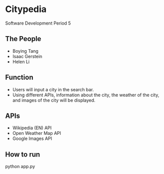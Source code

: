 # Citypedia
Software Development Period 5

## The People
- Boying Tang
- Isaac Gerstein
- Helen Li

## Function
- Users will input a city in the search bar.
- Using different APIs, information about the city, the weather of the city, and images of the city will be displayed.

## APIs
- Wikipedia (EN) API
- Open Weather Map API
- Google Images API

## How to run
python app.py
